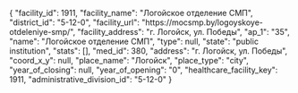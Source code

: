 {
    "facility_id": 1911,
    "facility_name": "Логойское отделение СМП",
    "district_id": "5-12-0",
    "facility_url": "https:\/\/mocsmp.by\/logoyskoye-otdeleniye-smp\/",
    "facility_address": "г. Логойск, ул. Победы",
    "ap_1": "35",
    "name": "Логойское отделение СМП",
    "type": null,
    "state": "public institution",
    "stats": [],
    "med_id": 380,
    "address": "г. Логойск, ул. Победы",
    "coord_x_y": null,
    "place_name": "Логойск",
    "place_type": "city",
    "year_of_closing": null,
    "year_of_opening": "0",
    "healthcare_facility_key": 1911,
    "administrative_division_id": "5-12-0"
}
